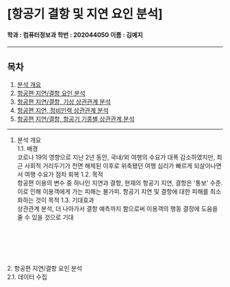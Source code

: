 # [항공기 결항 및 지연 요인 분석]

#### 학과 : 컴퓨터정보과 학번 : 202044050 이름 : 김예지
---
## 목차
1.  [분석 개요](#분석-개요)<br>
2. [항공편 지연/결항 요인 분석](#항공편-지연/결항-요인-분석)<br>
3. [항공편 지연/결항, 기상 상관관계 분석](#항공편-지연/결항,-기상-상관관계-분석)<br>
4. [항공편 지연, 정비인력 상관관계 분석](#항공편-지연,-정비인력-상관관계-분석)<br>
5. [항공편 지연/결항, 항공기 기종별 상관관계 분석](#항공편-지연/결항,-항공기-기종별-상관관계-분석)<br>
---

1. 분석 개요 <br>
    1.1. 배경<br>
        코로나 19의 영향으로 지난 2년 동안, 국내/외 여행의 수요가 대폭 감소하였지만, 최근 사회적 거리두기가 전면 해제된 이후로 위축됐던 여행 심리가 빠르게 되살아나면서 여행 수요가 점차 회복
    1.2. 목적<br>
        항공편 이용의 변수 중 하나인 지연과 결항, 현재의 항공기 지연, 결항은 '통보' 수준. 이로 인해 이용객에게 가는 피해는 불가피. 항공기 지연 및 결항에 대한 피해를 최소화하는 것이 목적
    1.3. 기대효과<br>
        상관관계 분석, 더 나아가서 결항 예측까지 함으로써 이용객의 행동 결정에 도움을 줄 수 있을 것으로 기대
<br>
<br>
<br>
<br>
<br>
2. 항공편 지연/결항 요인 분석<br>
    2.1. 데이터 수집<br>
